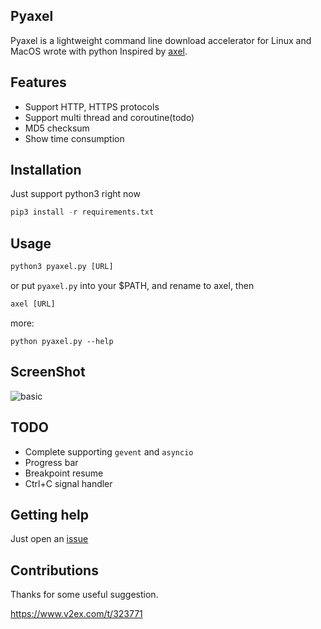 Pyaxel
---

Pyaxel is a lightweight command line download accelerator for Linux and MacOS wrote with python Inspired by [axel](https://github.com/eribertomota/axel).

Features
---

* Support HTTP, HTTPS protocols
* Support multi thread and coroutine(todo)
* MD5 checksum
* Show time consumption


Installation
---

Just support python3 right now

```python
pip3 install -r requirements.txt
```

Usage
---

```python
python3 pyaxel.py [URL]
```

or put `pyaxel.py` into your $PATH, and rename to axel, then

```python
axel [URL]
```

more:

```
python pyaxel.py --help
```

ScreenShot
---
![basic](https://raw.githubusercontent.com/hellorocky/blog/master/picture/10.pyaxel.png)


TODO
---

* Complete supporting `gevent` and `asyncio`
* Progress bar
* Breakpoint resume
* Ctrl+C signal handler


Getting help
---

Just open an [issue](https://github.com/hellorocky/LearnByCoding/issues)

Contributions
---

Thanks for some useful suggestion.

https://www.v2ex.com/t/323771
